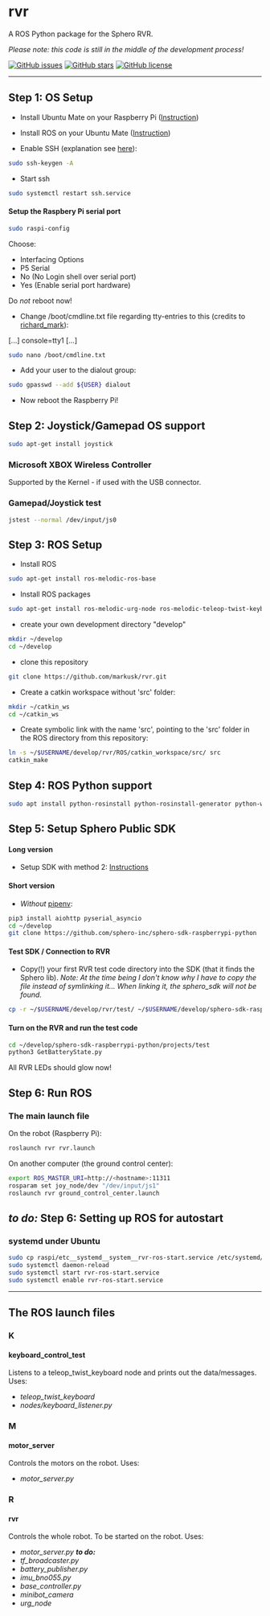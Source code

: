 # rvr

A ROS Python package for the Sphero RVR.

_Please note: this code is still in the middle of the development process!_

[![GitHub issues](https://img.shields.io/github/issues/markusk/rvr)](https://github.com/markusk/rvr/issues) [![GitHub stars](https://img.shields.io/github/stars/markusk/rvr)](https://github.com/markusk/rvr/stargazers) [![GitHub license](https://img.shields.io/github/license/markusk/rvr)](https://github.com/markusk/rvr/blob/master/LICENSE)

---

## Step 1: OS Setup

- Install Ubuntu Mate on your Raspberry Pi ([Instruction](https://ubuntu-mate.org/download/))
- Install ROS on your Ubuntu Mate ([Instruction](http://wiki.ros.org/melodic/Installation/Ubuntu/))

- Enable SSH (explanation see [here](https://askubuntu.com/questions/626372/could-not-load-host-key-etc-ssh-ssh-host-ed25519-key-in-var-log-auth-log/649782)):

```bash
sudo ssh-keygen -A
```

- Start ssh

```bash
sudo systemctl restart ssh.service
```

#### Setup the Raspbery Pi serial port

```bash
sudo raspi-config
```

Choose:

- Interfacing Options
- P5 Serial
- No (No Login shell over serial port)
- Yes (Enable serial port hardware)

Do _not_ reboot now!

- Change /boot/cmdline.txt file regarding tty-entries to this (credits to [richard_mark](https://ubuntu-mate.community/t/writing-to-the-serial-port-gpio-tx-rx/4632/3)):

[...] console=tty1 [...]

```bash
sudo nano /boot/cmdline.txt
```

- Add your user to the dialout group:

```bash
sudo gpasswd --add ${USER} dialout
```

- Now reboot the Raspberry Pi!

## Step 2: Joystick/Gamepad OS support

```bash
sudo apt-get install joystick
```

### Microsoft XBOX Wireless Controller

Supported by the Kernel - if used with the USB connector.

### Gamepad/Joystick test

```bash
jstest --normal /dev/input/js0
```

## Step 3: ROS Setup

- Install ROS

```bash
sudo apt-get install ros-melodic-ros-base
```

- Install ROS packages

```bash
sudo apt-get install ros-melodic-urg-node ros-melodic-teleop-twist-keyboard joystick ros-melodic-joystick-drivers ros-melodic-teleop-twist-joy
```

- create your own development directory "develop"

```bash
mkdir ~/develop
cd ~/develop
```

- clone this repository

```bash
git clone https://github.com/markusk/rvr.git
```

- Create a catkin workspace without 'src' folder:

```bash
mkdir ~/catkin_ws
cd ~/catkin_ws
```

- Create symbolic link with the name 'src', pointing to the 'src' folder in the ROS directory from this repository:

```bash
ln -s ~/$USERNAME/develop/rvr/ROS/catkin_workspace/src/ src
catkin_make
```

## Step 4: ROS Python support

```bash
sudo apt install python-rosinstall python-rosinstall-generator python-wstool build-essential
```

## Step 5: Setup Sphero Public SDK

#### Long version

- Setup SDK with method 2: [Instructions](https://sdk.sphero.com/docs/getting_started/raspberry_pi/raspberry_pi_setup/#using-git)

#### Short version

- _Without_ [pipenv](https://github.com/pypa/pipenv):

```bash
pip3 install aiohttp pyserial_asyncio
cd ~/develop
git clone https://github.com/sphero-inc/sphero-sdk-raspberrypi-python
```

#### Test SDK / Connection to RVR

- Copy(!) your first RVR test code directory into the SDK (that it finds the Sphero lib). _Note: At the time being I don't know why I have to _copy_ the file instead of symlinking it... When linking it, the sphero_sdk will not be found._

```bash
cp -r ~/$USERNAME/develop/rvr/test/ ~/$USERNAME/develop/sphero-sdk-raspberrypi-python/projects/
```

#### Turn on the RVR and run the test code

```bash
cd ~/develop/sphero-sdk-raspberrypi-python/projects/test
python3 GetBatteryState.py
```

All RVR LEDs should glow now!


## Step 6: Run ROS

### The main launch file

On the robot (Raspberry Pi):

```bash
roslaunch rvr rvr.launch
```

On another computer (the ground control center):

```bash
export ROS_MASTER_URI=http://<hostname>:11311
rosparam set joy_node/dev "/dev/input/js1"
roslaunch rvr ground_control_center.launch
```

## _**to do:**_ Step 6: Setting up ROS for autostart

### systemd under Ubuntu

```bash
sudo cp raspi/etc__systemd__system__rvr-ros-start.service /etc/systemd/system/rvr-ros-start.service
sudo systemctl daemon-reload
sudo systemctl start rvr-ros-start.service
sudo systemctl enable rvr-ros-start.service
```

---

## The ROS launch files

### K

#### keyboard_control_test

Listens to a teleop_twist_keyboard node and prints out the data/messages. Uses:

- _teleop_twist_keyboard_
- _nodes/keyboard_listener.py_

### M

#### motor_server

Controls the motors on the robot. Uses:

- _motor_server.py_

### R

#### rvr

Controls the whole robot. To be started on the robot. Uses:

- _motor_server.py_
_**to do:**_
- _tf_broadcaster.py_
- _battery_publisher.py_
- _imu_bno055.py_
- _base_controller.py_
- _minibot_camera_
- _urg_node_
